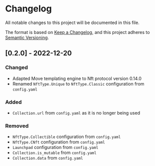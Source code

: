 # Changelog

All notable changes to this project will be documented in this file.

The format is based on [Keep a
Changelog](https://keepachangelog.com/en/1.0.0/), and this project adheres to
[Semantic Versioning](https://semver.org/spec/v2.0.0.html).

## [0.2.0] - 2022-12-20

### Changed

- Adapted Move templating engine to Nft protocol version 0.14.0
- Renamed `NftType.Unique`  to `NftType.Classic` configuration from `config.yaml`

### Added
- `Collection.url` from `config.yaml` as it is no longer being used

### Removed

- `NftType.Collectible` configuration from `config.yaml`
- `NftType.CNft` configuration from `config.yaml`
- `Launchpad` configuration from `config.yaml`
- `Collection.is_mutable` from `config.yaml`
- `Collection.data` from `config.yaml`
